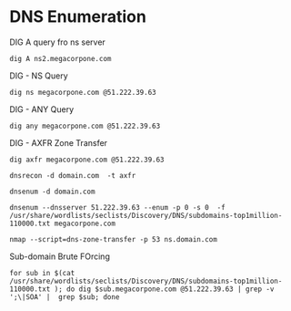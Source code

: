 # DNS Enumeration 



DIG A query fro ns server 

```
dig A ns2.megacorpone.com

```

DIG - NS Query

```
dig ns megacorpone.com @51.222.39.63

```
DIG - ANY Query


```
dig any megacorpone.com @51.222.39.63

```
DIG - AXFR Zone Transfer

```
dig axfr megacorpone.com @51.222.39.63

```

```shell
dnsrecon -d domain.com  -t axfr 
```

```shell
dnsenum -d domain.com

dnsenum --dnsserver 51.222.39.63 --enum -p 0 -s 0  -f /usr/share/wordlists/seclists/Discovery/DNS/subdomains-top1million-110000.txt megacorpone.com

```

```shell
nmap --script=dns-zone-transfer -p 53 ns.domain.com 

```

Sub-domain Brute FOrcing 

```
for sub in $(cat /usr/share/wordlists/seclists/Discovery/DNS/subdomains-top1million-110000.txt ); do dig $sub.megacorpone.com @51.222.39.63 | grep -v ';\|SOA' |  grep $sub; done

```





